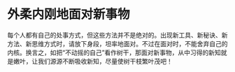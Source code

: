 # 外柔内刚地面对新事物

每个人都有自己的处事方式，但这些方法并不是绝对的。出现新工具、新秘诀、新方法、新思维方式时，请放下身段，坦率地面对。不过在面对时，不能舍弃自己的内核。换言之，如把“不动摇的自己”看作树干，那面对新事物，从中习得的新知就是嫩叶，让我们源源不断吸收新知，尽量使树干枝繁叶茂吧！